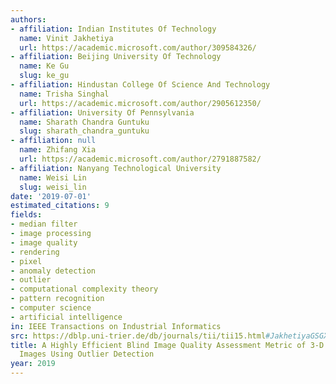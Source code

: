 ```yaml
---
authors:
- affiliation: Indian Institutes Of Technology
  name: Vinit Jakhetiya
  url: https://academic.microsoft.com/author/309584326/
- affiliation: Beijing University Of Technology
  name: Ke Gu
  slug: ke_gu
- affiliation: Hindustan College Of Science And Technology
  name: Trisha Singhal
  url: https://academic.microsoft.com/author/2905612350/
- affiliation: University Of Pennsylvania
  name: Sharath Chandra Guntuku
  slug: sharath_chandra_guntuku
- affiliation: null
  name: Zhifang Xia
  url: https://academic.microsoft.com/author/2791887582/
- affiliation: Nanyang Technological University
  name: Weisi Lin
  slug: weisi_lin
date: '2019-07-01'
estimated_citations: 9
fields:
- median filter
- image processing
- image quality
- rendering
- pixel
- anomaly detection
- outlier
- computational complexity theory
- pattern recognition
- computer science
- artificial intelligence
in: IEEE Transactions on Industrial Informatics
src: https://dblp.uni-trier.de/db/journals/tii/tii15.html#JakhetiyaGSGXL19
title: A Highly Efficient Blind Image Quality Assessment Metric of 3-D Synthesized
  Images Using Outlier Detection
year: 2019
---
```

